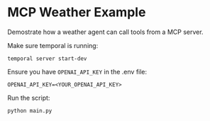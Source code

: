 # MCP Weather Example

Demostrate how a weather agent can call tools from a MCP server.

Make sure temporal is running:
```shell
temporal server start-dev
```

Ensure you have `OPENAI_API_KEY` in the .env file:
```
OPENAI_API_KEY=<YOUR_OPENAI_API_KEY>
```

Run the script:
```shell
python main.py
```